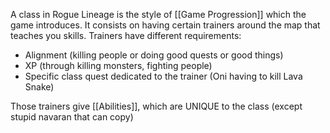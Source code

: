 A class in Rogue Lineage is the style of [[Game Progression]] which the game introduces.
It consists on having certain trainers around the map that teaches you skills.
Trainers have different requirements:
* Alignment (killing people or doing good quests or good things)
* XP (through killing monsters, fighting people)
* Specific class quest dedicated to the trainer (Oni having to kill Lava Snake)

Those trainers give [[Abilities]], which are UNIQUE to the class (except stupid navaran that can copy)
